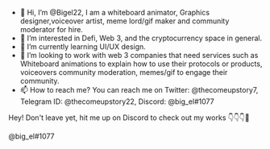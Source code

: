 - 👋 Hi, I’m @Bigel22, I am a whiteboard animator, Graphics designer,voiceover artist, meme lord/gif maker and community moderator for hire. 
- 👀 I’m interested in Defi, Web 3,  and the cryptocurrency space in general.
- 🌱 I’m currently learning UI/UX design.
- 💞️ I’m looking to work with web 3 companies that need services such as Whiteboard animations to explain how to use their protocols or products, voiceovers community moderation, memes/gif to engage their community. 
- 📫 How to reach me? You can reach me on Twitter: @thecomeupstory7, Telegram ID: @thecomeupstory22, Discord: @big_el#1077

<!---
Bigel22/Bigel22 is a ✨ special ✨ repository because its `README.md` (this file) appears on your GitHub profile.
You can click the Preview link to take a look at your changes.

---> Hey! Don't leave yet, hit me up on Discord to check out my works  👇👇👇🤗
@big_el#1077
 
